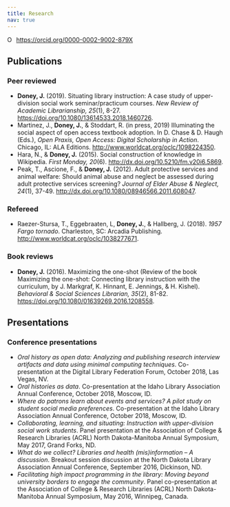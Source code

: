 ```yaml
---
title: Research
nav: true
---
```


<a itemprop="sameAs" content="https://orcid.org/0000-0002-9002-879X" href="https://orcid.org/0000-0002-9002-879X" target="orcid.widget" rel="noopener noreferrer" style="vertical-align:top;"><img src="https://orcid.org/sites/default/files/images/orcid_16x16.png" style="width:1em;margin-right:.5em;" alt="ORCID iD icon">https://orcid.org/0000-0002-9002-879X</a>

## Publications

### Peer reviewed
* **Doney, J.** (2019). Situating library instruction: A case study of upper-division social work seminar/practicum courses. *New Review of Academic Librarianship, 25*(1), 8-27. <a href="https://doi.org/10.1080/13614533.2018.1460726" target="_blank">https://doi.org/10.1080/13614533.2018.1460726</a>.
* Martinez, J., **Doney, J.**, & Stoddart, R. (in press, 2019) Illuminating the social aspect of open access textbook adoption. In D. Chase & D. Haugh (Eds.), *Open Praxis, Open Access: Digital Scholarship in Action*. Chicago, IL: ALA Editions. <a href="http://www.worldcat.org/oclc/1098224350" target="_blank">http://www.worldcat.org/oclc/1098224350</a>.
* Hara, N., & **Doney, J.** (2015). Social construction of knowledge in Wikipedia. *First Monday, 20*(6). <a href="http://dx.doi.org/10.5210/fm.v20i6.5869" target="_blank">http://dx.doi.org/10.5210/fm.v20i6.5869</a>.
* Peak, T., Ascione, F., & **Doney, J.** (2012). Adult protective services and animal welfare: Should animal abuse and neglect be assessed during adult protective services screening? *Journal of Elder Abuse & Neglect, 24*(1), 37-49. <a href="http://dx.doi.org/10.1080/08946566.2011.608047" target="_blank">http://dx.doi.org/10.1080/08946566.2011.608047</a>.

<!--### Under review
* **Doney, J.** (under review). Library services for unaffiliated patrons at Association of Public and Land-grant Universities (APLU).
  * Data available for download
 * **Doney, J.**, & Martinez, J. (under review). Leveraging failure to inform practice: How do students learn about library events and services?-->

### Refereed
* Raezer-Stursa, T., Eggebraaten, L, **Doney, J.**, & Hallberg, J. (2018). *1957 Fargo tornado*. Charleston, SC: Arcadia Publishing. <a href="http://www.worldcat.org/oclc/1038277671" target="_blank">http://www.worldcat.org/oclc/1038277671</a>.

### Book reviews
* **Doney, J.** (2016). Maximizing the one-shot (Review of the book Maximizing the one-shot: Connecting library instruction with the curriculum, by J. Markgraf, K. Hinnant, E. Jennings, & H. Kishel). *Behavioral & Social Sciences Librarian, 35*(2), 81-82. <a href="https://doi.org/10.1080/01639269.2016.1208558" target="_blank">https://doi.org/10.1080/01639269.2016.1208558</a>.

## Presentations

### Conference presentations
* *Oral history as open data: Analyzing and publishing research interview artifacts and data using minimal computing techniques*. Co-presentation at the Digital Library Federation Forum, October 2018, Las Vegas, NV.
* *Oral histories as data*. Co-presentation at the Idaho Library Association Annual Conference, October 2018, Moscow, ID.
* *Where do patrons learn about events and services? A pilot study on student social media preferences*. Co-presentation at the Idaho Library Association Annual Conference, October 2018, Moscow, ID.
* *Collaborating, learning, and situating: Instruction with upper-division social work students*. Panel presentation at the Association of College & Research Libraries (ACRL) North Dakota-Manitoba Annual Symposium, May 2017, Grand Forks, ND.
* *What do we collect? Libraries and health (mis)information – A discussion*. Breakout session discussion at the North Dakota Library Association Annual Conference, September 2016, Dickinson, ND.
* *Facilitating high impact programming in the library: Moving beyond university borders to engage the community*. Panel co-presentation at the Association of College & Research Libraries (ACRL) North Dakota-Manitoba Annual Symposium, May 2016, Winnipeg, Canada.
